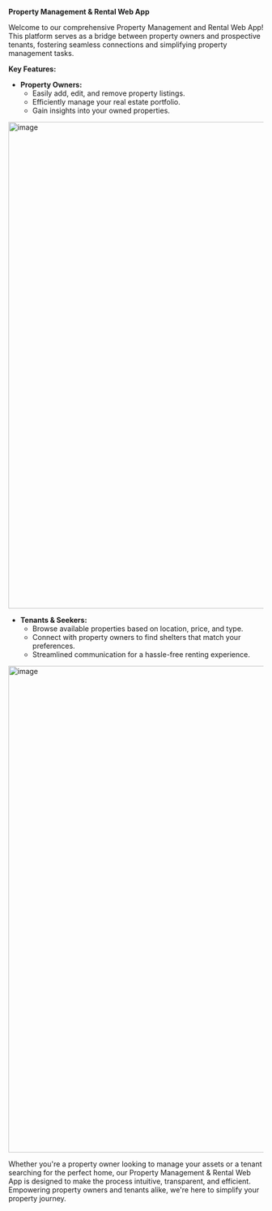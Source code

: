 **Property Management & Rental Web App**

Welcome to our comprehensive Property Management and Rental Web App! This platform serves as a bridge between property owners and prospective tenants, fostering seamless connections and simplifying property management tasks.

**Key Features:**
- **Property Owners:**
  - Easily add, edit, and remove property listings.
  - Efficiently manage your real estate portfolio.
  - Gain insights into your owned properties.

<img width="960" alt="image" src="https://github.com/rithwik003/Rent_WebApp/assets/112548853/9f54dee0-b1e6-4fc4-89d9-bda95b7cc309">

- **Tenants & Seekers:**
  - Browse available properties based on location, price, and type.
  - Connect with property owners to find shelters that match your preferences.
  - Streamlined communication for a hassle-free renting experience.

<img width="960" alt="image" src="https://github.com/rithwik003/Rent_WebApp/assets/112548853/67ff4c75-ee84-4ab3-8510-b397f6903dac">

Whether you're a property owner looking to manage your assets or a tenant searching for the perfect home, our Property Management & Rental Web App is designed to make the process intuitive, transparent, and efficient. Empowering property owners and tenants alike, we're here to simplify your property journey.
